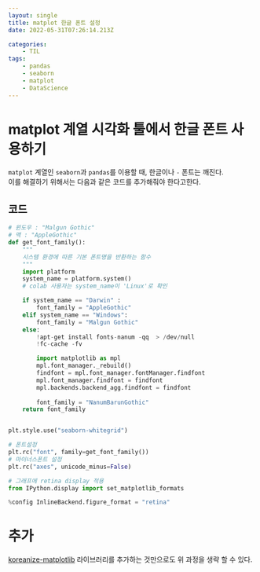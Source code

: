 ```yaml
---
layout: single
title: matplot 한글 폰트 설정
date: 2022-05-31T07:26:14.213Z

categories:
    - TIL
tags:
    - pandas
    - seaborn
    - matplot
    - DataScience
---
```


# matplot 계열 시각화 툴에서 한글 폰트 사용하기
`matplot` 계열인 `seaborn`과 `pandas`를 이용할 때, 한글이나 `-` 폰트는 깨진다.  
이를 해결하기 위해서는 다음과 같은 코드를 추가해줘야 한다고한다.  

## 코드
```python
# 윈도우 : "Malgun Gothic"
# 맥 : "AppleGothic"
def get_font_family():
    """
    시스템 환경에 따른 기본 폰트명을 반환하는 함수
    """
    import platform
    system_name = platform.system()
    # colab 사용자는 system_name이 'Linux'로 확인

    if system_name == "Darwin" :
        font_family = "AppleGothic"
    elif system_name == "Windows":
        font_family = "Malgun Gothic"
    else:
        !apt-get install fonts-nanum -qq  > /dev/null
        !fc-cache -fv

        import matplotlib as mpl
        mpl.font_manager._rebuild()
        findfont = mpl.font_manager.fontManager.findfont
        mpl.font_manager.findfont = findfont
        mpl.backends.backend_agg.findfont = findfont
        
        font_family = "NanumBarunGothic"
    return font_family


plt.style.use("seaborn-whitegrid")

# 폰트설정
plt.rc("font", family=get_font_family())
# 마이너스폰트 설정
plt.rc("axes", unicode_minus=False)

# 그래프에 retina display 적용
from IPython.display import set_matplotlib_formats

%config InlineBackend.figure_format = "retina"
```

# 추가
[koreanize-matplotlib](https://github.com/ychoi-kr/koreanize-matplotlib) 라이브러리를 추가하는 것만으로도 위 과정을 생략 할 수 있다.